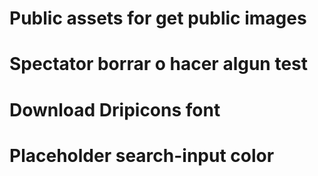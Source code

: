 # Public assets for get public images
# Spectator borrar o hacer algun test
# Download Dripicons font

# Placeholder search-input color